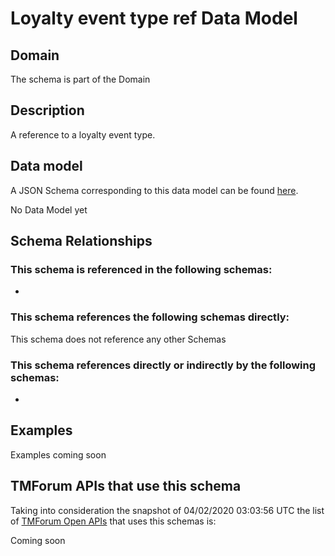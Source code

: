 # Loyalty event type ref Data Model

## Domain

The  schema is part of the  Domain

## Description

A reference to a loyalty event type.

## Data model

A JSON Schema corresponding to this data model can be found
[here](https://github.com/tmforum-rand/schemas/blob/candidates/Product/LoyaltyEventTypeRef.schema.json).

No Data Model yet

## Schema Relationships

### This schema is referenced in the following schemas:

-

### This schema references the following schemas directly:

This schema does not reference any other Schemas

### This schema references directly or indirectly by the following schemas:

-



## Examples

Examples coming soon

## TMForum APIs that use this schema

Taking into consideration the snapshot of 04/02/2020 03:03:56 UTC the list of [TMForum Open APIs](https://www.tmforum.org/open-apis/) that uses this schemas is:

Coming soon